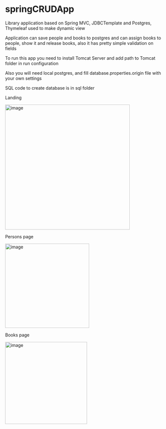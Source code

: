 # springCRUDApp
Library application based on Spring MVC, JDBCTemplate and Postgres, Thymeleaf used to make dynamic view 

Application can save people and books to postgres and can assign books to people, show it and release books, also it has pretty simple validation on fields 

To run this app you need to install Tomcat Server and add path to Tomcat folder in run configuration

Also you will need local postgres, and fill database.properties.origin file with your own settings

SQL code to create database is in sql folder

Landing

<img width="402" alt="image" src="https://github.com/ubivza/springCRUDApp/assets/122492776/9831f8ff-7910-4dfe-9f5d-96d80a70f83d">

Persons page

<img width="271" alt="image" src="https://github.com/ubivza/springCRUDApp/assets/122492776/8689c9a2-cad7-4b7c-83f0-c21132f46082">

Books page

<img width="264" alt="image" src="https://github.com/ubivza/springCRUDApp/assets/122492776/673976e1-93c9-4f40-864a-6c80a5ae9fad">

